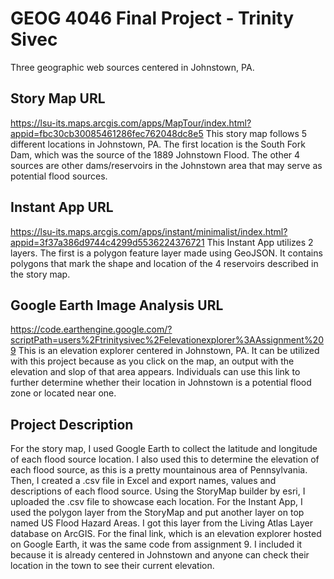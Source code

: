 # GEOG 4046 Final Project - Trinity Sivec
Three geographic web sources centered in Johnstown, PA.

## Story Map URL
https://lsu-its.maps.arcgis.com/apps/MapTour/index.html?appid=fbc30cb30085461286fec762048dc8e5
This story map follows 5 different locations in Johnstown, PA. The first location is the South Fork Dam, which was the source of the 1889 Johnstown Flood. The other 4 sources are other dams/reservoirs in the Johnstown area that may serve as potential flood sources.

## Instant App URL
https://lsu-its.maps.arcgis.com/apps/instant/minimalist/index.html?appid=3f37a386d9744c4299d5536224376721
This Instant App utilizes 2 layers. The first is a polygon feature layer made using GeoJSON. It contains polygons that mark the shape and location of the 4 reservoirs described in the story map.

## Google Earth Image Analysis URL
https://code.earthengine.google.com/?scriptPath=users%2Ftrinitysivec%2Felevationexplorer%3AAssignment%209
This is an elevation explorer centered in Johnstown, PA. It can be utilized with this project because as you click on the map, an output with the elevation and slop of that area appears. Individuals can use this link to further determine whether their location in Johnstown is a potential flood zone or located near one.

## Project Description
For the story map, I used Google Earth to collect the latitude and longitude of each flood source location. I also used this to determine the elevation of each flood source, as this is a pretty mountainous area of Pennsylvania. Then, I created a .csv file in Excel and export names, values and descriptions of each flood source. Using the StoryMap builder by esri, I uploaded the .csv file to showcase each location. For the Instant App, I used the polygon layer from the StoryMap and put another layer on top named US Flood Hazard Areas. I got this layer from the Living Atlas Layer database on ArcGIS. For the final link, which is an elevation explorer hosted on Google Earth, it was the same code from assignment 9. I included it because it is already centered in Johnstown and anyone can check their location in the town to see their current elevation. 
